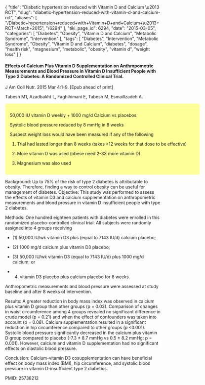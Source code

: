 {
    "title": "Diabetic hypertension reduced with Vitamin D and Calcium \u2013 RCT",
    "slug": "diabetic-hypertension-reduced-with-vitamin-d-and-calcium-rct",
    "aliases": [
        "/Diabetic+hypertension+reduced+with+Vitamin+D+and+Calcium+\u2013+RCT+March+2015",
        "/6294"
    ],
    "tiki_page_id": 6294,
    "date": "2015-03-05",
    "categories": [
        "Diabetes",
        "Obesity",
        "Vitamin D and Calcium",
        "Metabolic Syndrome",
        "Intervention"
    ],
    "tags": [
        "Diabetes",
        "Intervention",
        "Metabolic Syndrome",
        "Obesity",
        "Vitamin D and Calcium",
        "diabetes",
        "dosage",
        "health risk",
        "magnesium",
        "metabolic",
        "obesity",
        "vitamin d",
        "weight loss"
    ]
}


#### Effects of Calcium Plus Vitamin D Supplementation on Anthropometric Measurements and Blood Pressure in Vitamin D Insufficient People with Type 2 Diabetes: A Randomized Controlled Clinical Trial.

J Am Coll Nutr. 2015 Mar 4:1-9. <span>[Epub ahead of print]</span>

Tabesh M1, Azadbakht L, Faghihimani E, Tabesh M, Esmaillzadeh A.

<div class="border" style="background-color:#FF9;padding:15px;margin:10px 0;border-radius:5px;width:600px">

50,000 IU vitamin D weekly + 1000 mg/d Calcium vs placebos

Systolic blood pressure reduced by 8 mmHg in 8 weeks

Suspect weight loss would have been measured if any of the following

1. Trial had lasted longer than 8 weeks (takes >12 weeks for that dose to be effective)

1. More vitamin D was used (obese need 2-3X more vitamin D)

1. Magnesium was also used

</div>

Background: Up to 75% of the risk of type 2 diabetes is attributable to obesity. Therefore, finding a way to control obesity can be useful for management of diabetes. Objective: This study was performed to assess the effects of vitamin D3 and calcium supplementation on anthropometric measurements and blood pressure in vitamin D insufficient people with type 2 diabetes. 

Methods: One hundred eighteen patients with diabetes were enrolled in this randomized placebo-controlled clinical trial. All subjects were randomly assigned into 4 groups receiving 

* (1) 50,000 IU/wk vitamin D3 plus (equal to 7143 IU/d) calcium placebo; 

* (2) 1000 mg/d calcium plus vitamin D3 placebo; 

* (3) 50,000 IU/wk vitamin D3 (equal to 7143 IU/d) plus 1000 mg/d calcium; or 

* 4) vitamin D3 placebo plus calcium placebo for 8 weeks. 

Anthropometric measurements and blood pressure were assessed at study baseline and after 8 weeks of intervention. 

Results: A greater reduction in body mass index was observed in calcium plus vitamin D group than other groups (p = 0.03). Comparison of changes in waist circumference among 4 groups revealed no significant difference in crude model (p = 0.21) and when the effect of confounders was taken into account (p = 0.08). Calcium supplementation resulted in a significant reduction in hip circumference compared to other groups (p <0.001). Systolic blood pressure significantly decreased in the calcium plus vitamin D group compared to placebo (-7.3 ± 8.7 mmHg vs 0.5 ± 8.2 mmHg; p = 0.001). However, calcium and vitamin D supplementation had no significant effects on diastolic blood pressure. 

Conclusion: Calcium-vitamin D3 cosupplementation can have beneficial effect on body mass index (BMI), hip circumference, and systolic blood pressure in vitamin D-insufficient type 2 diabetics.

PMID: 25738212